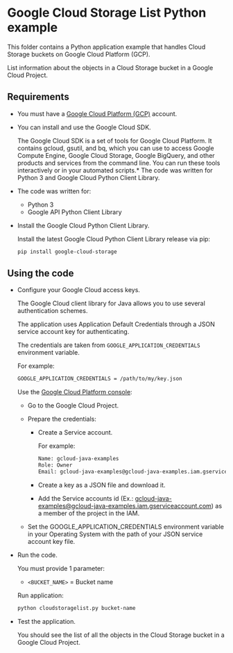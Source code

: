 # Google Cloud Storage List Python example

This folder contains a Python application example that handles Cloud Storage buckets on Google Cloud Platform (GCP).

List information about the objects in a Cloud Storage bucket in a Google Cloud Project.

## Requirements

* You must have a [Google Cloud Platform (GCP)](http://cloud.google.com/) account.

* You can install and use the Google Cloud SDK.

  The Google Cloud SDK is a set of tools for Google Cloud Platform.
  It contains gcloud, gsutil, and bq, which you can use to access Google Compute Engine, Google Cloud Storage, Google BigQuery,
  and other products and services from the command line. You can run these tools interactively or in your automated scripts.* The code was written for Python 3 and Google Cloud Python Client Library.

* The code was written for:
  
  * Python 3
  * Google API Python Client Library

* Install the Google Cloud Python Client Library.

  Install the latest Google Cloud Python Client Library release via pip:

  ```bash
  pip install google-cloud-storage
  ```

## Using the code

* Configure your Google Cloud access keys.

  The Google Cloud client library for Java allows you to use several authentication schemes.

  The application uses Application Default Credentials through a JSON service account key for authenticating.

  The credentials are taken from `GOOGLE_APPLICATION_CREDENTIALS` environment variable.

  For example:

  ```bash
  GOOGLE_APPLICATION_CREDENTIALS = /path/to/my/key.json
  ```

  Use the [Google Cloud Platform console](http://cloud.google.com/):

  * Go to the Google Cloud Project.

  * Prepare the credentials:
    * Create a Service account.

      For example:

      ```bash
      Name: gcloud-java-examples
      Role: Owner
      Email: gcloud-java-examples@gcloud-java-examples.iam.gserviceaccount.com
      ```

    * Create a key as a JSON file and download it.

    * Add the Service accounts id (Ex.: gcloud-java-examples@gcloud-java-examples.iam.gserviceaccount.com) as a member of the project in the IAM.

  * Set the GOOGLE_APPLICATION_CREDENTIALS environment variable in your Operating System with the path of your JSON service account key file.

* Run the code.

  You must provide 1 parameter:
  
  * `<BUCKET_NAME>` = Bucket name

  Run application:

  ```bash
  python cloudstoragelist.py bucket-name
  ```

* Test the application.

  You should see the list of all the objects in the Cloud Storage bucket in a Google Cloud Project.
